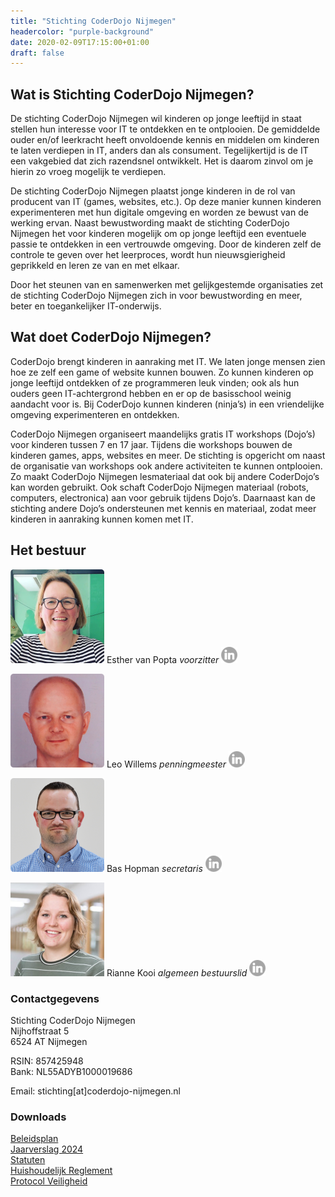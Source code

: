```yaml
---
title: "Stichting CoderDojo Nijmegen"
headercolor: "purple-background"
date: 2020-02-09T17:15:00+01:00
draft: false
---
```


## Wat is Stichting CoderDojo Nijmegen?

De stichting CoderDojo Nijmegen wil kinderen op jonge leeftijd in staat stellen hun interesse voor IT te ontdekken en te
ontplooien. De gemiddelde ouder en/of leerkracht heeft onvoldoende kennis en middelen om kinderen te laten verdiepen in
IT, anders dan als consument. Tegelijkertijd is de IT een vakgebied dat zich razendsnel ontwikkelt. Het is daarom zinvol
om je hierin zo vroeg mogelijk te verdiepen.

De stichting CoderDojo Nijmegen plaatst jonge kinderen in de rol van producent van IT (games, websites, etc.). Op deze
manier kunnen kinderen experimenteren met hun digitale omgeving en worden ze bewust van de werking ervan. Naast
bewustwording maakt de stichting CoderDojo Nijmegen het voor kinderen mogelijk om op jonge leeftijd een eventuele passie
te ontdekken in een vertrouwde omgeving. Door de kinderen zelf de controle te geven over het leerproces, wordt hun
nieuwsgierigheid geprikkeld en leren ze van en met elkaar.

Door het steunen van en samenwerken met gelijkgestemde organisaties zet de stichting CoderDojo Nijmegen zich in voor
bewustwording en meer, beter en toegankelijker IT-onderwijs.

## Wat doet CoderDojo Nijmegen?

CoderDojo brengt kinderen in aanraking met IT. We laten jonge mensen zien hoe ze zelf een game of website kunnen bouwen.
Zo kunnen kinderen op jonge leeftijd ontdekken of ze programmeren leuk vinden; ook als hun ouders geen IT-achtergrond
hebben en er op de basisschool weinig aandacht voor is. Bij CoderDojo kunnen kinderen (ninja’s) in een vriendelijke
omgeving experimenteren en ontdekken.

CoderDojo Nijmegen organiseert maandelijks gratis IT workshops (Dojo’s) voor kinderen tussen 7 en 17 jaar. Tijdens die
workshops bouwen de kinderen games, apps, websites en meer. De stichting is opgericht om naast de organisatie van
workshops ook andere activiteiten te kunnen ontplooien. Zo maakt CoderDojo Nijmegen lesmateriaal dat ook bij andere
CoderDojo’s kan worden gebruikt. Ook schaft CoderDojo Nijmegen materiaal (robots, computers, electronica) aan voor
gebruik tijdens Dojo’s. Daarnaast kan de stichting andere Dojo’s ondersteunen met kennis en materiaal, zodat meer
kinderen in aanraking kunnen komen met IT.

## Het bestuur

<div class="flex-grid">
<div class="flex-grid-col">

![Esther van Popta](esther.png)
Esther van Popta
_voorzitter_
[![LinkedIn](/imgs/linkedin-grey.png)](https://nl.linkedin.com/in/esthervanpopta)
 </div>
<div class="flex-grid-col">

![Leo Willems](leo.png)
Leo Willems
_penningmeester_
[![LinkedIn](/imgs/linkedin-grey.png)](http://leowillems.nl)
</div>
<div class="flex-grid-col">

![Bas Hopman](bas.png)
Bas Hopman
_secretaris_
[![LinkedIn](/imgs/linkedin-grey.png)](https://bas.familiehopman.net)
</div>
<div class="flex-grid-col">

![Rianne Kooi](rianne.jpg)
Rianne Kooi
_algemeen bestuurslid_
[![LinkedIn](/imgs/linkedin-grey.png)](https://www.linkedin.com/in/rianne-kooi//)
</div>
</div>

### Contactgegevens

Stichting CoderDojo Nijmegen  
Nijhoffstraat 5  
6524 AT Nijmegen

RSIN: 857425948  
Bank: NL55ADYB1000019686

Email: stichting[at]coderdojo-nijmegen.nl

### Downloads

[Beleidsplan](BeleidsplanCoderDojoNijmegen20172018.pdf)  
[Jaarverslag 2024](CoderDojo-Jaarverslag-2024.pdf)  
[Statuten](2017-2-statuten.pdf)  
[Huishoudelijk Reglement](Huishoudelijk-reglement.pdf)  
[Protocol Veiligheid](Protocol_Veiligheid.pdf)
